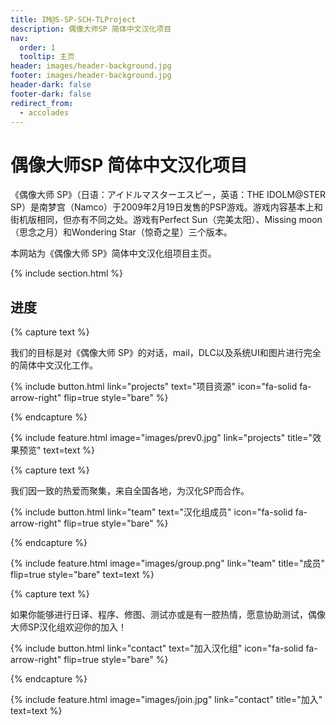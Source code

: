 ```yaml
---
title: IM@S-SP-SCH-TLProject
description: 偶像大师SP 简体中文汉化项目
nav:
  order: 1
  tooltip: 主页
header: images/header-background.jpg
footer: images/header-background.jpg
header-dark: false
footer-dark: false
redirect_from:
  - accolades
---
```


# 偶像大师SP 简体中文汉化项目

《偶像大师 SP》（日语：アイドルマスターエスピー，英语：THE IDOLM@STER SP）是南梦宫（Namco）于2009年2月19日发售的PSP游戏。游戏内容基本上和街机版相同，但亦有不同之处。游戏有Perfect Sun（完美太阳）、Missing moon（思念之月）和Wondering Star（惊奇之星）三个版本。

本网站为《偶像大师 SP》简体中文汉化组项目主页。

{% include section.html %}

## 进度

{% capture text %}

我们的目标是对《偶像大师 SP》的对话，mail，DLC以及系统UI和图片进行完全的简体中文汉化工作。

{%
  include button.html
  link="projects"
  text="项目资源"
  icon="fa-solid fa-arrow-right"
  flip=true
  style="bare"
%}

{% endcapture %}

{%
  include feature.html
  image="images/prev0.jpg"
  link="projects"
  title="效果预览"
  text=text
%}

{% capture text %}

我们因一致的热爱而聚集，来自全国各地，为汉化SP而合作。

{%
  include button.html
  link="team"
  text="汉化组成员"
  icon="fa-solid fa-arrow-right"
  flip=true
  style="bare"
%}

{% endcapture %}

{%
  include feature.html
  image="images/group.png"
  link="team"
  title="成员"
  flip=true
  style="bare"
  text=text
%}

{% capture text %}

如果你能够进行日译、程序、修图、测试亦或是有一腔热情，愿意协助测试，偶像大师SP汉化组欢迎你的加入！

{%
  include button.html
  link="contact"
  text="加入汉化组"
  icon="fa-solid fa-arrow-right"
  flip=true
  style="bare"
%}

{% endcapture %}

{%
  include feature.html
  image="images/join.jpg"
  link="contact"
  title="加入"
  text=text
%}
